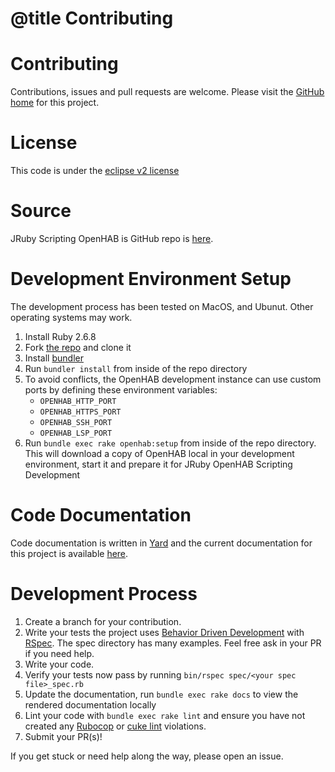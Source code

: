 # @title Contributing

# Contributing

Contributions, issues and pull requests are welcome.  Please visit the [GitHub home](https://github.com/ccutrer/openhab-jrubyscripting) for this project. 

# License
This code is under the [eclipse v2 license](https://www.eclipse.org/legal/epl-2.0/)

# Source
JRuby Scripting OpenHAB is GitHub repo is [here](https://github.com/ccutrer/openhab-jrubyscripting). 


# Development Environment Setup
The development process has been tested on MacOS, and Ubunut. Other operating systems may work. 

1. Install Ruby 2.6.8
2. Fork [the repo](https://github.com/ccutrer/openhab-jrubyscripting) and clone it
3. Install [bundler](https://bundler.io/)
4. Run `bundler install` from inside of the repo directory
5. To avoid conflicts, the OpenHAB development instance can use custom ports by defining these environment variables:
   * `OPENHAB_HTTP_PORT` 
   * `OPENHAB_HTTPS_PORT`
   * `OPENHAB_SSH_PORT`
   * `OPENHAB_LSP_PORT`
6. Run `bundle exec rake openhab:setup` from inside of the repo directory.  This will download a copy of OpenHAB local in your development environment, start it and prepare it for JRuby OpenHAB Scripting Development

# Code Documentation
Code documentation is written in [Yard](https://yardoc.org/) and the current documentation for this project is available [here](https://www.rubydoc.info/gems/openhab-jrubyscripting/).

# Development Process
1. Create a branch for your contribution.
2. Write your tests the project uses [Behavior Driven Development](https://en.wikipedia.org/wiki/Behavior-driven_development) with [RSpec](https://rspec.info/). The spec directory has many examples.  Feel free ask in your PR if you need help.
3. Write your code.
4. Verify your tests now pass by running `bin/rspec spec/<your spec file>_spec.rb`
5. Update the documentation, run `bundle exec rake docs` to view the rendered documentation locally
6. Lint your code with `bundle exec rake lint` and ensure you have not created any [Rubocop](https://github.com/rubocop-hq/rubocop)  or [cuke lint](https://github.com/enkessler/cuke_linter) violations.
7. Submit your PR(s)!

If you get stuck or need help along the way, please open an issue.
